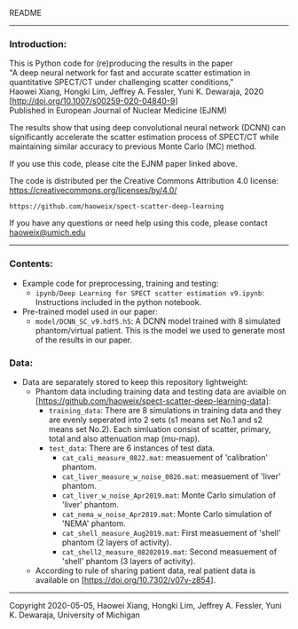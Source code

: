README

-------------------------------------------------------------------------------
### Introduction:

This is Python code for (re)producing the results in the paper  
"A deep neural network for fast and accurate scatter estimation in quantitative SPECT/CT under challenging scatter conditions,"  
Haowei Xiang, Hongki Lim, Jeffrey A. Fessler, Yuni K. Dewaraja, 2020  
[<http://doi.org/10.1007/s00259-020-04840-9>]  
Published in
European Journal of Nuclear Medicine (EJNM)

The results show that using deep convolutional neural network (DCNN) can significantly accelerate the scatter estimation process of SPECT/CT while maintaining similar accuracy to previous Monte Carlo (MC) method.



If you use this code, please cite the EJNM paper linked above.

The code is distributed per the Creative Commons Attribution 4.0 license:
https://creativecommons.org/licenses/by/4.0/

```https://github.com/haoweix/spect-scatter-deep-learning```

If you have any questions or need help using this code, please contact haoweix@umich.edu

-------------------------------------------------------------------------------
### Contents:

* Example code for preprocessing, training and testing:
   * ```ipynb/Deep Learning for SPECT scatter estimation v9.ipynb```: Instructions included in the python notebook.
* Pre-trained model used in our paper:  
   * ```model/DCNN_SC_v9.hdf5.h5```: A DCNN model trained with 8 simulated phantom/virtual patient. This is the model we used to generate most of the results in our paper.



### Data:

* Data are separately stored to keep this repository lightweight:
  * Phantom data including training data and testing data are avialble on [https://github.com/haoweix/spect-scatter-deep-learning-data]:
    - ```training_data```: There are 8 simulations in training data and they are evenly seperated into 2 sets (s1 means set No.1 and s2 means set No.2). Each simluation consist of scatter, primary, total and also attenuation map (mu-map). 
    - ```test_data```: There are 6 instances of test data. 
      - ```cat_cali_measure_0822.mat```: measuement of 'calibration' phantom.
      - ```cat_liver_measure_w_noise_0826.mat```: measuement of 'liver' phantom.
      - ```cat_liver_w_noise_Apr2019.mat```: Monte Carlo simulation of 'liver' phantom.
      - ```cat_nema_w_noise_Apr2019.mat```: Monte Carlo simulation of 'NEMA' phantom.
      - ```cat_shell_measure_Aug2019.mat```: First measuement of 'shell' phantom (2 layers of activity).
      - ```cat_shell2_measure_08202019.mat```: Second measuement of 'shell' phantom (3 layers of activity).
  * According to rule of sharing patient data, real patient data is available on [<https://doi.org/10.7302/v07v-z854>].





-------------------------------------------------------------------------------
Copyright 2020-05-05, Haowei Xiang, Hongki Lim, Jeffrey A. Fessler, Yuni K. Dewaraja, University of Michigan